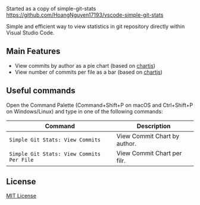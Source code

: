 

Started as a copy of simple-git-stats https://github.com/HoangNguyen17193/vscode-simple-git-stats

Simple and efficient way to view statistics in git repository directly within Visual Studio Code.

## Main Features
- View commits by author as a pie chart (based on [chartjs](https://www.chartjs.org/))
- View number of commits per file as a bar (based on [chartjs](https://www.chartjs.org/))

## Useful commands
Open the Command Palette (Command+Shift+P on macOS and Ctrl+Shift+P on Windows/Linux) and type in one of the following commands:

Command | Description
--- | ---
```Simple Git Stats: View Commits``` | View Commit Chart by author.
```Simple Git Stats: View Commits Per File``` | View Commit Chart per filr.

## License
[MIT License](LICENSE)